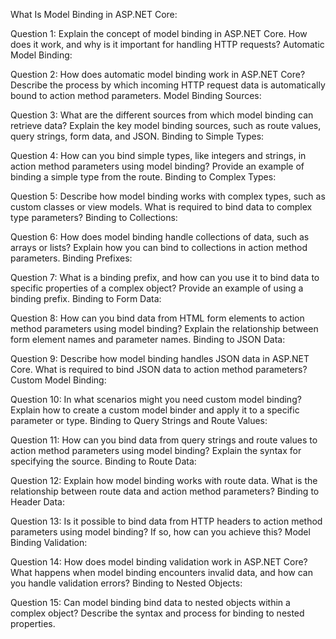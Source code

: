 What Is Model Binding in ASP.NET Core:

Question 1: Explain the concept of model binding in ASP.NET Core. How does it work, and why is it important for handling HTTP requests?
Automatic Model Binding:

Question 2: How does automatic model binding work in ASP.NET Core? Describe the process by which incoming HTTP request data is automatically bound to action method parameters.
Model Binding Sources:

Question 3: What are the different sources from which model binding can retrieve data? Explain the key model binding sources, such as route values, query strings, form data, and JSON.
Binding to Simple Types:

Question 4: How can you bind simple types, like integers and strings, in action method parameters using model binding? Provide an example of binding a simple type from the route.
Binding to Complex Types:

Question 5: Describe how model binding works with complex types, such as custom classes or view models. What is required to bind data to complex type parameters?
Binding to Collections:

Question 6: How does model binding handle collections of data, such as arrays or lists? Explain how you can bind to collections in action method parameters.
Binding Prefixes:

Question 7: What is a binding prefix, and how can you use it to bind data to specific properties of a complex object? Provide an example of using a binding prefix.
Binding to Form Data:

Question 8: How can you bind data from HTML form elements to action method parameters using model binding? Explain the relationship between form element names and parameter names.
Binding to JSON Data:

Question 9: Describe how model binding handles JSON data in ASP.NET Core. What is required to bind JSON data to action method parameters?
Custom Model Binding:

Question 10: In what scenarios might you need custom model binding? Explain how to create a custom model binder and apply it to a specific parameter or type.
Binding to Query Strings and Route Values:

Question 11: How can you bind data from query strings and route values to action method parameters using model binding? Explain the syntax for specifying the source.
Binding to Route Data:

Question 12: Explain how model binding works with route data. What is the relationship between route data and action method parameters?
Binding to Header Data:

Question 13: Is it possible to bind data from HTTP headers to action method parameters using model binding? If so, how can you achieve this?
Model Binding Validation:

Question 14: How does model binding validation work in ASP.NET Core? What happens when model binding encounters invalid data, and how can you handle validation errors?
Binding to Nested Objects:

Question 15: Can model binding bind data to nested objects within a complex object? Describe the syntax and process for binding to nested properties.
